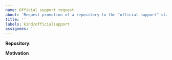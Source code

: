 ```yaml
---
name: Official support request
about: 'Request promotion of a repository to the "official support" status'
title: ''
labels: kind/officialsupport
assignees: ''
---
```


**Repository**: <!-- repository URL --> 

**Motivation**

<!--
Describe why the project should be promoted to "Official Support".
-->
